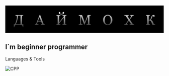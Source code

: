 ![Header](https://github.com/zandakho/zandakho/blob/main/assets/DLogo.jpg)

## I`m beginner programmer

Languages & Tools

![CPP](https://img.shields.io/badge/-C++-090909?style=for-the-badge&logo=C%2b%2b&logoColor=47C5FB)